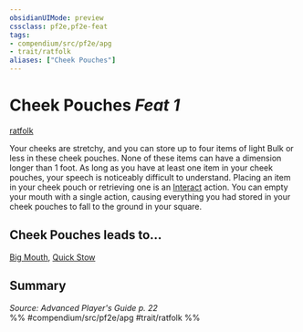 ```yaml
---
obsidianUIMode: preview
cssclass: pf2e,pf2e-feat
tags:
- compendium/src/pf2e/apg
- trait/ratfolk
aliases: ["Cheek Pouches"]
---
```

# Cheek Pouches  *Feat 1*  
[ratfolk](/rules/traits/ratfolk-b1.md)  


Your cheeks are stretchy, and you can store up to four items of light Bulk or less in these cheek pouches. None of these items can have a dimension longer than 1 foot. As long as you have at least one item in your cheek pouches, your speech is noticeably difficult to understand. Placing an item in your cheek pouch or retrieving one is an [Interact](/rules/actions/interact.md) action. You can empty your mouth with a single action, causing everything you had stored in your cheek pouches to fall to the ground in your square.

## Cheek Pouches leads to...

[Big Mouth](/compendium/feats/big-mouth-apg.md), [Quick Stow](/compendium/feats/quick-stow-apg.md)

## Summary

*Source: Advanced Player's Guide p. 22*  
%% #compendium/src/pf2e/apg #trait/ratfolk %%